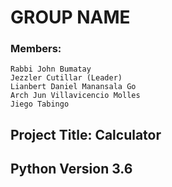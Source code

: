 # **GROUP NAME**
### **Members:** 
```
Rabbi John Bumatay 
Jezzler Cutillar (Leader)
Lianbert Daniel Manansala Go 
Arch Jun Villavicencio Molles
Jiego Tabingo
```

##
## **Project Title: Calculator**
## 

## **Python Version 3.6** 
